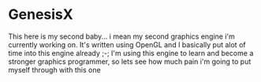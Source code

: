 # GenesisX
This here is my second baby... i mean my second graphics engine i'm currently working on. It's written using OpenGL and I basically put alot of time into this engine already ;-; I'm using this engine to learn and become a stronger graphics programmer, so lets see how much pain i'm going to put myself through with this one
